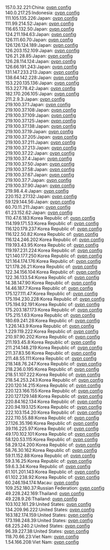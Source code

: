 157.0.32.221:China: [ovpn config](vpn/157_0_32_221.ovpn)  
140.0.217.25:Indonesia: [ovpn config](vpn/140_0_217_25.ovpn)  
111.105.135.226:Japan: [ovpn config](vpn/111_105_135_226.ovpn)  
111.99.214.52:Japan: [ovpn config](vpn/111_99_214_52.ovpn)  
116.65.132.50:Japan: [ovpn config](vpn/116_65_132_50.ovpn)  
124.211.194.63:Japan: [ovpn config](vpn/124_211_194_63.ovpn)  
126.111.60.70:Japan: [ovpn config](vpn/126_111_60_70.ovpn)  
126.126.124.189:Japan: [ovpn config](vpn/126_126_124_189.ovpn)  
126.203.152.109:Japan: [ovpn config](vpn/126_203_152_109.ovpn)  
126.21.28.85:Japan: [ovpn config](vpn/126_21_28_85.ovpn)  
126.28.114.124:Japan: [ovpn config](vpn/126_28_114_124.ovpn)  
126.66.191.243:Japan: [ovpn config](vpn/126_66_191_243.ovpn)  
131.147.233.213:Japan: [ovpn config](vpn/131_147_233_213.ovpn)  
138.64.142.228:Japan: [ovpn config](vpn/138_64_142_228.ovpn)  
153.220.135.136:Japan: [ovpn config](vpn/153_220_135_136.ovpn)  
153.227.78.42:Japan: [ovpn config](vpn/153_227_78_42.ovpn)  
182.170.206.105:Japan: [ovpn config](vpn/182_170_206_105.ovpn)  
211.2.9.3:Japan: [ovpn config](vpn/211_2_9_3.ovpn)  
219.100.37.1:Japan: [ovpn config](vpn/219_100_37_1.ovpn)  
219.100.37.108:Japan: [ovpn config](vpn/219_100_37_108.ovpn)  
219.100.37.109:Japan: [ovpn config](vpn/219_100_37_109.ovpn)  
219.100.37.125:Japan: [ovpn config](vpn/219_100_37_125.ovpn)  
219.100.37.138:Japan: [ovpn config](vpn/219_100_37_138.ovpn)  
219.100.37.19:Japan: [ovpn config](vpn/219_100_37_19.ovpn)  
219.100.37.205:Japan: [ovpn config](vpn/219_100_37_205.ovpn)  
219.100.37.211:Japan: [ovpn config](vpn/219_100_37_211.ovpn)  
219.100.37.213:Japan: [ovpn config](vpn/219_100_37_213.ovpn)  
219.100.37.22:Japan: [ovpn config](vpn/219_100_37_22.ovpn)  
219.100.37.4:Japan: [ovpn config](vpn/219_100_37_4.ovpn)  
219.100.37.50:Japan: [ovpn config](vpn/219_100_37_50.ovpn)  
219.100.37.58:Japan: [ovpn config](vpn/219_100_37_58.ovpn)  
219.100.37.67:Japan: [ovpn config](vpn/219_100_37_67.ovpn)  
219.100.37.7:Japan: [ovpn config](vpn/219_100_37_7.ovpn)  
219.100.37.90:Japan: [ovpn config](vpn/219_100_37_90.ovpn)  
219.98.4.4:Japan: [ovpn config](vpn/219_98_4_4.ovpn)  
220.152.27.132:Japan: [ovpn config](vpn/220_152_27_132.ovpn)  
59.129.144.56:Japan: [ovpn config](vpn/59_129_144_56.ovpn)  
60.70.11.211:Japan: [ovpn config](vpn/60_70_11_211.ovpn)  
61.23.152.62:Japan: [ovpn config](vpn/61_23_152_62.ovpn)  
110.47.6.183:Korea Republic of: [ovpn config](vpn/110_47_6_183.ovpn)  
114.199.171.53:Korea Republic of: [ovpn config](vpn/114_199_171_53.ovpn)  
116.120.179.237:Korea Republic of: [ovpn config](vpn/116_120_179_237.ovpn)  
116.122.50.82:Korea Republic of: [ovpn config](vpn/116_122_50_82.ovpn)  
116.124.246.202:Korea Republic of: [ovpn config](vpn/116_124_246_202.ovpn)  
119.193.43.95:Korea Republic of: [ovpn config](vpn/119_193_43_95.ovpn)  
119.197.231.224:Korea Republic of: [ovpn config](vpn/119_197_231_224.ovpn)  
121.140.177.250:Korea Republic of: [ovpn config](vpn/121_140_177_250.ovpn)  
121.164.174.176:Korea Republic of: [ovpn config](vpn/121_164_174_176.ovpn)  
121.178.26.21:Korea Republic of: [ovpn config](vpn/121_178_26_21.ovpn)  
122.34.156.104:Korea Republic of: [ovpn config](vpn/122_34_156_104.ovpn)  
122.36.133.54:Korea Republic of: [ovpn config](vpn/122_36_133_54.ovpn)  
14.38.147.90:Korea Republic of: [ovpn config](vpn/14_38_147_90.ovpn)  
14.46.187.7:Korea Republic of: [ovpn config](vpn/14_46_187_7.ovpn)  
175.127.111.47:Korea Republic of: [ovpn config](vpn/175_127_111_47.ovpn)  
175.194.230.228:Korea Republic of: [ovpn config](vpn/175_194_230_228.ovpn)  
175.194.92.191:Korea Republic of: [ovpn config](vpn/175_194_92_191.ovpn)  
175.203.187.173:Korea Republic of: [ovpn config](vpn/175_203_187_173.ovpn)  
175.215.1.63:Korea Republic of: [ovpn config](vpn/175_215_1_63.ovpn)  
180.69.241.28:Korea Republic of: [ovpn config](vpn/180_69_241_28.ovpn)  
1.226.143.9:Korea Republic of: [ovpn config](vpn/1_226_143_9.ovpn)  
1.229.119.222:Korea Republic of: [ovpn config](vpn/1_229_119_222.ovpn)  
210.97.90.202:Korea Republic of: [ovpn config](vpn/210_97_90_202.ovpn)  
211.193.45.8:Korea Republic of: [ovpn config](vpn/211_193_45_8.ovpn)  
211.214.148.219:Korea Republic of: [ovpn config](vpn/211_214_148_219.ovpn)  
211.37.83.56:Korea Republic of: [ovpn config](vpn/211_37_83_56.ovpn)  
211.48.55.111:Korea Republic of: [ovpn config](vpn/211_48_55_111.ovpn)  
218.148.76.247:Korea Republic of: [ovpn config](vpn/218_148_76_247.ovpn)  
218.236.0.195:Korea Republic of: [ovpn config](vpn/218_236_0_195.ovpn)  
218.51.107.222:Korea Republic of: [ovpn config](vpn/218_51_107_222.ovpn)  
218.54.253.243:Korea Republic of: [ovpn config](vpn/218_54_253_243.ovpn)  
220.120.14.215:Korea Republic of: [ovpn config](vpn/220_120_14_215.ovpn)  
220.123.166.155:Korea Republic of: [ovpn config](vpn/220_123_166_155.ovpn)  
220.127.129.148:Korea Republic of: [ovpn config](vpn/220_127_129_148.ovpn)  
220.84.162.134:Korea Republic of: [ovpn config](vpn/220_84_162_134.ovpn)  
220.94.193.125:Korea Republic of: [ovpn config](vpn/220_94_193_125.ovpn)  
222.103.154.20:Korea Republic of: [ovpn config](vpn/222_103_154_20.ovpn)  
222.110.55.88:Korea Republic of: [ovpn config](vpn/222_110_55_88.ovpn)  
27.126.35.196:Korea Republic of: [ovpn config](vpn/27_126_35_196.ovpn)  
39.116.225.97:Korea Republic of: [ovpn config](vpn/39_116_225_97.ovpn)  
49.170.102.101:Korea Republic of: [ovpn config](vpn/49_170_102_101.ovpn)  
58.120.53.115:Korea Republic of: [ovpn config](vpn/58_120_53_115.ovpn)  
58.29.124.200:Korea Republic of: [ovpn config](vpn/58_29_124_200.ovpn)  
58.76.30.162:Korea Republic of: [ovpn config](vpn/58_76_30_162.ovpn)  
59.11.152.88:Korea Republic of: [ovpn config](vpn/59_11_152_88.ovpn)  
59.3.16.25:Korea Republic of: [ovpn config](vpn/59_3_16_25.ovpn)  
59.6.3.34:Korea Republic of: [ovpn config](vpn/59_6_3_34.ovpn)  
61.101.201.143:Korea Republic of: [ovpn config](vpn/61_101_201_143.ovpn)  
61.102.238.92:Korea Republic of: [ovpn config](vpn/61_102_238_92.ovpn)  
60.246.194.174:Macau: [ovpn config](vpn/60_246_194_174.ovpn)  
109.252.180.37:Russian Federation: [ovpn config](vpn/109_252_180_37.ovpn)  
49.228.242.169:Thailand: [ovpn config](vpn/49_228_242_169.ovpn)  
49.228.9.26:Thailand: [ovpn config](vpn/49_228_9_26.ovpn)  
103.102.161.29:United States: [ovpn config](vpn/103_102_161_29.ovpn)  
134.209.96.222:United States: [ovpn config](vpn/134_209_96_222.ovpn)  
163.182.174.159:United States: [ovpn config](vpn/163_182_174_159.ovpn)  
173.198.248.39:United States: [ovpn config](vpn/173_198_248_39.ovpn)  
68.225.240.2:United States: [ovpn config](vpn/68_225_240_2.ovpn)  
96.39.227.38:United States: [ovpn config](vpn/96_39_227_38.ovpn)  
118.70.66.23:Viet Nam: [ovpn config](vpn/118_70_66_23.ovpn)  
1.54.166.208:Viet Nam: [ovpn config](vpn/1_54_166_208.ovpn)  

